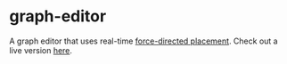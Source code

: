 # graph-editor

A graph editor that uses real-time [force-directed placement](https://en.wikipedia.org/wiki/Force-directed_graph_drawing). 
Check out a live version [here](https://rawgit.com/HanKruiger/graphs-processing/master/index.html).
